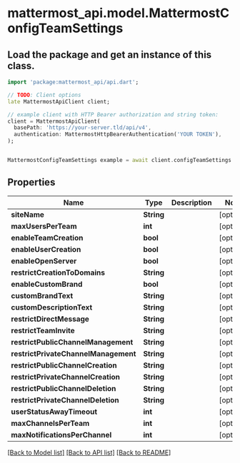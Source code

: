 # mattermost_api.model.MattermostConfigTeamSettings

## Load the package and get an instance of this class.
```dart
import 'package:mattermost_api/api.dart';

// TODO: Client options
late MattermostApiClient client;

// example client with HTTP Bearer authorization and string token:
client = MattermostApiClient(
  basePath: 'https://your-server.tld/api/v4',
  authentication: MattermostHttpBearerAuthentication('YOUR TOKEN'),
);


MattermostConfigTeamSettings example = await client.configTeamSettings.FUNCTION_THAT_RETURNS_THIS_CLASS();

```

## Properties
Name | Type | Description | Notes
------------ | ------------- | ------------- | -------------
**siteName** | **String** |  | [optional] 
**maxUsersPerTeam** | **int** |  | [optional] 
**enableTeamCreation** | **bool** |  | [optional] 
**enableUserCreation** | **bool** |  | [optional] 
**enableOpenServer** | **bool** |  | [optional] 
**restrictCreationToDomains** | **String** |  | [optional] 
**enableCustomBrand** | **bool** |  | [optional] 
**customBrandText** | **String** |  | [optional] 
**customDescriptionText** | **String** |  | [optional] 
**restrictDirectMessage** | **String** |  | [optional] 
**restrictTeamInvite** | **String** |  | [optional] 
**restrictPublicChannelManagement** | **String** |  | [optional] 
**restrictPrivateChannelManagement** | **String** |  | [optional] 
**restrictPublicChannelCreation** | **String** |  | [optional] 
**restrictPrivateChannelCreation** | **String** |  | [optional] 
**restrictPublicChannelDeletion** | **String** |  | [optional] 
**restrictPrivateChannelDeletion** | **String** |  | [optional] 
**userStatusAwayTimeout** | **int** |  | [optional] 
**maxChannelsPerTeam** | **int** |  | [optional] 
**maxNotificationsPerChannel** | **int** |  | [optional] 

[[Back to Model list]](../GENERATED_README.md#documentation-for-models) [[Back to API list]](../GENERATED_README.md#documentation-for-api-endpoints) [[Back to README]](../GENERATED_README.md)


